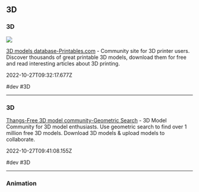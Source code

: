## 3D

### 3D

![](https://media.printables.com/og-printables.jpg)

[3D models database-Printables.com](https://www.printables.com) - Community site for 3D printer users. Discover thousands of great printable 3D models, download them for free and read interesting articles about 3D printing.

2022-10-27T09:32:17.677Z

#dev #3D

---

### 3D

[Thangs-Free 3D model community-Geometric Search](https://thangs.com) - 3D Model Community for 3D model enthusiasts. Use geometric search to find over 1 million free 3D models. Download 3D models & upload models to collaborate.

2022-10-27T09:41:08.155Z

#dev #3D

---

### Animation
